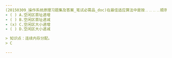 ```yaml
---
(20150309_操作系统原理习题集及答案_笔试必需品_doc)在最佳适应算法中是按﹎﹎﹎﹎顺序形成空闲分区链。
- ( ) A.空闲区首址递增 
- ( ) B.空闲区首址递减 
- (x) C.空闲区大小递增 
- ( ) D.空闲区大小递减

> 知识点：连续内存分配。
> C

---
```

